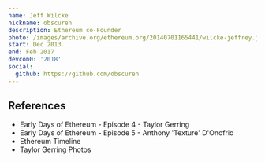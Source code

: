 ```yaml
---
name: Jeff Wilcke
nickname: obscuren
description: Ethereum co-Founder
photo: /images/archive.org/ethereum.org/20140701165441/wilcke-jeffrey.jpg
start: Dec 2013
end: Feb 2017
devcon0: '2018'
social:
  github: https://github.com/obscuren
---
```


## References

- Early Days of Ethereum - Episode 4 - Taylor Gerring
- Early Days of Ethereum - Episode 5 - Anthony 'Texture' D'Onofrio
- Ethereum Timeline
- Taylor Gerring Photos
